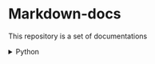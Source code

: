 # Markdown-docs
This repository is a set of documentations

<details>
  <summary>Python</summary>
  
  - [Virtualenv python](https://mranyx.github.io/Markdown-docs/virtualenv)
</details>
